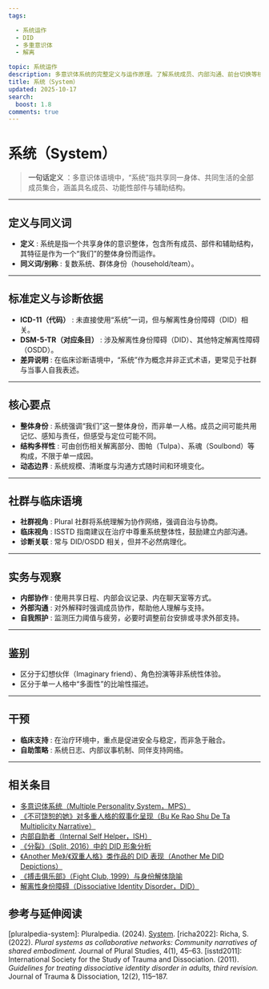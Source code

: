 ```yaml
---
tags:

  - 系统运作
  - DID
  - 多重意识体
  - 解离

topic: 系统运作
description: 多意识体系统的完整定义与运作原理。了解系统成员、内部沟通、前台切换等核心概念，探索多重意识体的协作与管理机制
title: 系统（System）
updated: 2025-10-17
search:
  boost: 1.8
comments: true
---
```


# 系统（System）

> **一句话定义** ：多意识体语境中，“系统”指共享同一身体、共同生活的全部成员集合，涵盖具名成员、功能性部件与辅助结构。

______________________________________________________________________

## 定义与同义词

- **定义** : 系统是指一个共享身体的意识整体，包含所有成员、部件和辅助结构，其特征是作为一个“我们”的整体身份而运作。
- **同义词/别称** : 复数系统、群体身份（household/team）。

______________________________________________________________________

## 标准定义与诊断依据

- **ICD-11（代码）** : 未直接使用“系统”一词，但与解离性身份障碍（DID）相关。
- **DSM-5-TR（对应条目）** : 涉及解离性身份障碍（DID）、其他特定解离性障碍（OSDD）。
- **差异说明** : 在临床诊断语境中，“系统”作为概念并非正式术语，更常见于社群与当事人自我表述。

______________________________________________________________________

## 核心要点

- **整体身份** : 系统强调“我们”这一整体身份，而非单一人格。成员之间可能共用记忆、感知与责任，但感受与定位可能不同。
- **结构多样性** : 可由创伤相关解离部分、图帕（Tulpa）、系魂（Soulbond）等构成，不限于单一成因。
- **动态边界** : 系统规模、清晰度与沟通方式随时间和环境变化。

______________________________________________________________________

## 社群与临床语境

- **社群视角** : Plural 社群将系统理解为协作网络，强调自治与协商。
- **临床视角** : ISSTD 指南建议在治疗中尊重系统整体性，鼓励建立内部沟通。
- **诊断关联** : 常与 DID/OSDD 相关，但并不必然病理化。

______________________________________________________________________

## 实务与观察

- **内部协作** : 使用共享日程、内部会议记录、内在聊天室等方式。
- **外部沟通** : 对外解释时强调成员协作，帮助他人理解与支持。
- **自我照护** : 监测压力阈值与疲劳，必要时调整前台安排或寻求外部支持。

______________________________________________________________________

## 鉴别

- 区分于幻想伙伴（Imaginary friend）、角色扮演等非系统性体验。
- 区分于单一人格中“多面性”的比喻性描述。

______________________________________________________________________

## 干预

- **临床支持** : 在治疗环境中，重点是促进安全与稳定，而非急于融合。
- **自助策略** : 系统日志、内部议事机制、同伴支持网络。

______________________________________________________________________

## 相关条目

- [多意识体系统（Multiple Personality System，MPS）](Multiple_Personality_System.md)
- [《不可饶恕的她》对多重人格的叙事化呈现（Bu Ke Rao Shu De Ta Multiplicity Narrative）](Bu-Ke-Raoshu-De-Ta-Multiplicity-Narrative.md)
- [内部自助者（Internal Self Helper，ISH）](Internal-Self-Helper-ISH.md)
- [《分裂》（Split, 2016）中的 DID 形象分析](Split-2016-DID-Representation.md)
- [《Another Me》/《双重人格》类作品的 DID 表现（Another Me DID Depictions）](Another-Me-DID-Depictions.md)
- [《搏击俱乐部》（Fight Club, 1999）与身份解体隐喻](Fight-Club-1999-Identity-Metaphor.md)
- [解离性身份障碍（Dissociative Identity Disorder，DID）](DID.md)

## 参考与延伸阅读

\[pluralpedia-system\]: Pluralpedia. (2024). [System](https://pluralpedia.org/w/System).
\[richa2022\]: Richa, S. (2022). *Plural systems as collaborative networks: Community narratives of shared embodiment.* Journal of Plural Studies, 4(1), 45–63.
\[isstd2011\]: International Society for the Study of Trauma and Dissociation. (2011). *Guidelines for treating dissociative identity disorder in adults, third revision.* Journal of Trauma & Dissociation, 12(2), 115–187.
